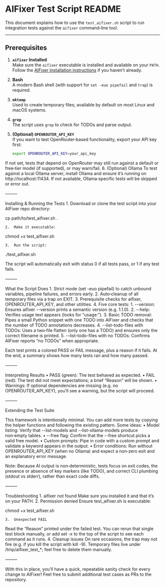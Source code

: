 # AIFixer Test Script README

This document explains how to use the `test_aifixer.sh` script to run integration tests against the `aifixer` command‑line tool.

---

## Prerequisites

1. **`aifixer` Installed**  
   Make sure the `aifixer` executable is installed and available on your `PATH`. Follow the [AIFixer installation instructions](https://github.com/bradflaugher/aifixer) if you haven’t already.

2. **Bash**  
   A modern Bash shell (with support for `set -euo pipefail` and `trap`) is required.

3. **`mktemp`**  
   Used to create temporary files; available by default on most Linux and macOS systems.

4. **`grep`**  
   The script uses `grep` to check for TODOs and parse output.

5. **(Optional) `OPENROUTER_API_KEY`**  
   If you want to test OpenRouter‑based functionality, export your API key first:
   ```bash
   export OPENROUTER_API_KEY=your_api_key

If not set, tests that depend on OpenRouter may still run against a default or free‑tier model (if supported), or may warn/fail.
	6.	(Optional) Ollama
To test against a local Ollama server, install Ollama and ensure it’s running on http://localhost:11434. If not available, Ollama‑specific tests will be skipped or error out.

⸻

Installing & Running the Tests
	1.	Download or clone the test script into your AIFixer repo directory:

cp path/to/test_aifixer.sh .


	2.	Make it executable:

chmod +x test_aifixer.sh


	3.	Run the script:

./test_aifixer.sh

The script will automatically exit with status 0 if all tests pass, or 1 if any test fails.

⸻

What the Script Does
	1.	Strict mode (set -euo pipefail) to catch unbound variables, pipeline failures, and errors early.
	2.	Auto‑cleanup of all temporary files via a trap on EXIT.
	3.	Prerequisite checks for aifixer, OPENROUTER_API_KEY, and other utilities.
	4.	Five core tests:
	1.	--version: Ensures aifixer --version prints a semantic version (e.g. 1.1.0).
	2.	--help: Verifies usage text appears (looks for “usage:”).
	3.	Basic TODO removal: Pipes a small Python snippet with one TODO into AIFixer and checks that the number of TODO annotations decreases.
	4.	--list-todo-files with TODOs: Uses a two‑file flatten (only one has a TODO) and ensures only the correct filename is printed.
	5.	--list-todo-files with no TODOs: Confirms AIFixer reports “no TODOs” when appropriate.

Each test prints a colored PASS or FAIL message, plus a reason if it fails. At the end, a summary shows how many tests ran and how many passed.

⸻

Interpreting Results
	•	PASS (green): The test behaved as expected.
	•	FAIL (red): The test did not meet expectations; a brief “Reason” will be shown.
	•	Warnings: If optional dependencies are missing (e.g. no OPENROUTER_API_KEY), you’ll see a warning, but the script will proceed.

⸻

Extending the Test Suite

This framework is intentionally minimal. You can add more tests by copying the helper functions and following the existing pattern. Some ideas:
	•	Model listing: Verify that --list-models and --list-ollama-models produce non‑empty tables.
	•	--free flag: Confirm that the --free shortcut picks a valid free model.
	•	Custom prompts: Pipe in code with a custom prompt and validate a keyword appears in the output.
	•	Error conditions: Run without OPENROUTER_API_KEY (when no Ollama) and expect a non‑zero exit and an explanatory error message.

Note: Because AI output is non‑deterministic, tests focus on exit codes, the presence or absence of key markers (like TODO), and correct CLI plumbing (stdout vs stderr), rather than exact code diffs.

⸻

Troubleshooting
	1.	aifixer not found
Make sure you installed it and that it’s on your PATH.
	2.	Permission denied
Ensure test_aifixer.sh is executable:

chmod +x test_aifixer.sh


	3.	Unexpected FAIL
Read the “Reason” printed under the failed test. You can rerun that single test block manually, or add set -x to the top of the script to see each command as it runs.
	4.	Cleanup issues
On rare occasions, the trap may not fire (e.g. if you kill the script with kill -9). Temporary files live under /tmp/aifixer_test_*; feel free to delete them manually.

⸻

With this in place, you’ll have a quick, repeatable sanity check for every change to AIFixer! Feel free to submit additional test cases as PRs to the repository.